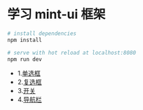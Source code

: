 # 学习 mint-ui 框架

``` bash
# install dependencies
npm install

# serve with hot reload at localhost:8080
npm run dev
```

+ 1.[单选框](https://github.com/mraing/Vue/blob/master/vue-mint/src/components/mint-ui-radio.vue)
+ 2.[复选框](https://github.com/mraing/Vue/blob/master/vue-mint/src/components/mint-ui-checklist.vue)
+ 3.[开关](https://github.com/mraing/Vue/blob/master/vue-mint/src/components/mint-ui-switch.vue)
+ 4.[导航栏](https://github.com/mraing/Vue/blob/master/vue-mint/src/components/mint-ui-tabbar.vue)